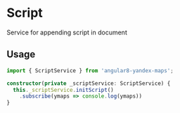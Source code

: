 # Script

Service for appending script in document

## Usage

```ts
import { ScriptService } from 'angular8-yandex-maps';

constructor(private _scriptService: ScriptService) {
  this._scriptService.initScript()
    .subscribe(ymaps => console.log(ymaps))
}
```
